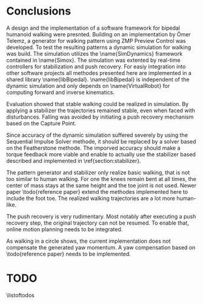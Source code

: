 # Conclusions

A design and the implementation of a software framework
for bipedal humanoid walking were presnted. Building on an implementation by Ömer Telemz,
a generator for walking pattern using ZMP Preview Control was developed.
To test the resulting patterns a dynamic simulation for walking was build.
The simulation utilizes the \name{SimDynamics} framework contained in \name{Simox}.
The simulation was extented by real-time controllers for stabilization and push recovery.
For easiy integration into other software projects all methodes presented here
are implemented in a shared library \name{libBipedal}. \name{libBipedal} is independent
of the dynamic simulation and only depends on \name{VirtualRobot} for computing
forward and inverse kinematics.

Evaluation showed that stable walking could be realized in simulation.
By applying a stabilizer the trajectories remained stable, even when faced
with disturbances.
Falling was avoided by initiating a push recovery mechanism based on the Capture Point.

Since accuracy of the dynamic simulation suffered severely by using the Sequential Impulse Solver methode,
it should be replaced by a solver based on the Featherstone methode.
The imporved accuracy should make a torque feedback more viable and enable
to actually use the stabilizer based described and implemented in \ref{section:stabilizer}.

The pattern generator and stabilizer only realize basic walking, that is not too similar to human walking.
For one the knees remain bent at all times, the center of mass stays at the same height and the toe joint is not
used. Newer paper \todo{reference paper} extend the methodes implemented here to include the foot toe.
The realized walking trajectories are a lot more human-like.

The push recovery is very rudimentary. Most notably after executing a push recovery step, the original
trajectory can not be resumed. To enable that, online motion planning needs to be integrated.

As walking in a circle shows, the current implementation does not compensate the generated yaw momentum.
A yaw compensation based on \todo{reference paper} needs to be implemented.

# TODO

\listoftodos
